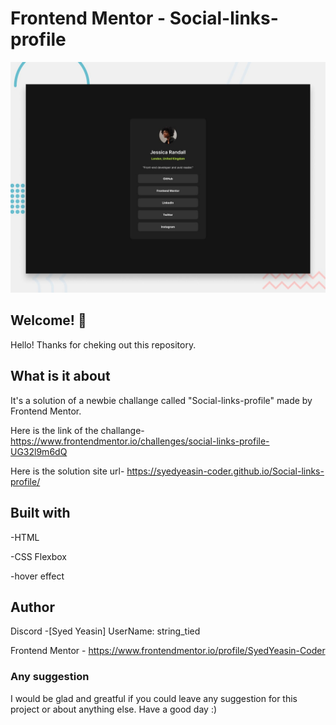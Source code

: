 # Frontend Mentor - Social-links-profile

![Design preview for the QR code component coding challenge](./design/preview.jpg)

## Welcome! 👋

Hello! Thanks for cheking out this repository.

## What is it about

It's a solution of a newbie challange called "Social-links-profile" made by Frontend Mentor.

Here is the link of the challange-
https://www.frontendmentor.io/challenges/social-links-profile-UG32l9m6dQ

Here is the solution site url-
https://syedyeasin-coder.github.io/Social-links-profile/

## Built with

-HTML

-CSS Flexbox

-hover effect

## Author

Discord -[Syed Yeasin] UserName: string_tied

Frontend Mentor - https://www.frontendmentor.io/profile/SyedYeasin-Coder

### Any suggestion

I would be glad and greatful if you could leave any suggestion for this project or about anything else. Have a good day :)
